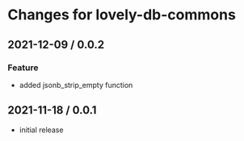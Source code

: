 # Changes for lovely-db-commons

## 2021-12-09 / 0.0.2

### Feature

- added jsonb_strip_empty function

## 2021-11-18 / 0.0.1

- initial release
